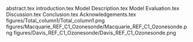 abstract.tex
introduction.tex
Model Description.tex
Model Evaluation.tex
Discussion.tex
Conclusion.tex
Acknowledgements.tex
figures/Total_column1/Total_column1.png
figures/Macquarie_REF_C1_Ozonesonde/Macquarie_REF_C1_Ozonesonde.png
figures/Davis_REF_C1_Ozonesonde/Davis_REF_C1_Ozonesonde.png